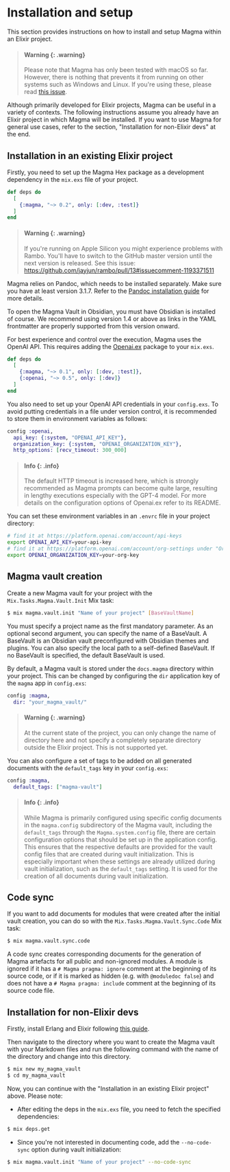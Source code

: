 <!-- ExDoc doesn't support YAML frontmatter

---
magma_type: Artefact.Version
magma_artefact: Article
magma_concept: "[[Magma User Guide - Installation and setup]]"
magma_draft: "[[Generated Magma User Guide - Installation and setup (article section) (2023-10-29T03:29:08)]]"
created_at: 2023-10-29 05:33:00
tags: [magma-vault]
aliases: []
---

-->

# Installation and setup

This section provides instructions on how to install and setup Magma within an Elixir project. 

> #### Warning {: .warning}
>
> Please note that Magma has only been tested with macOS so far. However, there is nothing that prevents it from running on other systems such as Windows and Linux. If you're using these, please read [this issue](https://github.com/marcelotto/magma/issues/1).

Although primarily developed for Elixir projects, Magma can be useful in a variety of contexts. The following instructions assume you already have an Elixir project in which Magma will be installed. If you want to use Magma for general use cases, refer to the section, "Installation for non-Elixir devs" at the end.

## Installation in an existing Elixir project

Firstly, you need to set up the Magma Hex package as a development dependency in the `mix.exs` file of your project.

``` elixir
def deps do
  [
    {:magma, "~> 0.2", only: [:dev, :test]}
  ]
end
```

> #### Warning {: .warning}
>
> If you're running on Apple Silicon you might experience problems with Rambo. You'll have to switch to the GitHub master version until the next version is released. See this issue: https://github.com/jayjun/rambo/pull/13#issuecomment-1193371511

Magma relies on Pandoc, which needs to be installed separately. Make sure you have at least version 3.1.7. Refer to the [Pandoc installation guide](https://pandoc.org/installing.html) for more details.

To open the Magma Vault in Obsidian, you must have Obsidian is installed of course. We recommend using version 1.4 or above as links in the YAML frontmatter are properly supported from this version onward.

For best experience and control over the execution, Magma uses the OpenAI API. This requires adding the [Openai.ex](https://github.com/mgallo/openai.ex) package to your `mix.exs`.

``` elixir
def deps do
  [
    {:magma, "~> 0.1", only: [:dev, :test]},
    {:openai, "~> 0.5", only: [:dev]}
  ]
end
```

You also need to set up your OpenAI API credentials in your `config.exs`. To avoid putting credentials in a file under version control, it is recommended to store them in environment variables as follows:

``` elixir
config :openai,  
  api_key: {:system, "OPENAI_API_KEY"},  
  organization_key: {:system, "OPENAI_ORGANIZATION_KEY"},  
  http_options: [recv_timeout: 300_000]
```

> #### Info {: .info}
>
> The default HTTP timeout is increased here, which is strongly recommended as Magma prompts can become quite large, resulting in lengthy executions especially with the GPT-4 model. For more details on the configuration options of Openai.ex refer to its README.

You can set these environment variables in an `.envrc` file in your project directory:

```sh
# find it at https://platform.openai.com/account/api-keys  
export OPENAI_API_KEY=your-api-key
# find it at https://platform.openai.com/account/org-settings under "Organization ID"  
export OPENAI_ORGANIZATION_KEY=your-org-key
```

## Magma vault creation

Create a new Magma vault for your project with the `Mix.Tasks.Magma.Vault.Init` Mix task:

``` sh
$ mix magma.vault.init "Name of your project" [BaseVaultName]
```

You must specify a project name as the first mandatory parameter. As an optional second argument, you can specify the name of a BaseVault. A BaseVault is an Obsidian vault preconfigured with Obsidian themes and plugins. You can also specify the local path to a self-defined BaseVault. If no BaseVault is specified, the default BaseVault is used.

By default, a Magma vault is stored under the `docs.magma` directory within your project. This can be changed by configuring the `dir` application key of the `magma` app in `config.exs`:

``` elixir
config :magma,  
  dir: "your_magma_vault/"
```

> #### Warning {: .warning}
>
> At the current state of the project, you can only change the name of directory here and not specify a completely separate directory outside the Elixir project. This is not supported yet.

You can also configure a set of tags to be added on all generated documents with the `default_tags` key in your `config.exs`:

```elixir
config :magma,  
  default_tags: ["magma-vault"]
```

> #### Info {: .info}
>
> While Magma is primarily configured using specific config documents in the `magma.config` subdirectory of the Magma vault, including the `default_tags` through the `Magma.system.config` file, there are certain configuration options that should be set up in the application config. This ensures that the respective defaults are provided for the vault config files that are created during vault initialization. This is especially important when these settings are already utilized during vault initialization, such as the `default_tags` setting. It is used for the creation of all documents during vault initialization.

## Code sync

If you want to add documents for modules that were created after the initial vault creation, you can do so with the `Mix.Tasks.Magma.Vault.Sync.Code` Mix task:

``` sh
$ mix magma.vault.sync.code
```

A code sync creates corresponding documents for the generation of Magma artefacts for all public and non-ignored modules. A module is ignored if it has a `# Magma pragma: ignore` comment at the beginning of its source code, or if it is marked as hidden (e.g. with `@moduledoc false`) and does not have a `# Magma pragma: include` comment at the beginning of its source code file.

## Installation for non-Elixir devs

Firstly, install Erlang and Elixir following [this guide](https://elixir-lang.org/install.html).

Then navigate to the directory where you want to create the Magma vault with your Markdown files and run the following command with the name of the directory and change into this directory.

``` sh
$ mix new my_magma_vault
$ cd my_magma_vault
```

Now, you can continue with the "Installation in an existing Elixir project" above. Please note:

- After editing the deps in the `mix.exs` file, you need to fetch the specified dependencies: 
``` sh
$ mix deps.get
```
- Since you're not interested in documenting code, add the `--no-code-sync` option during vault initialization: 
``` sh
$ mix magma.vault.init "Name of your project" --no-code-sync
```
